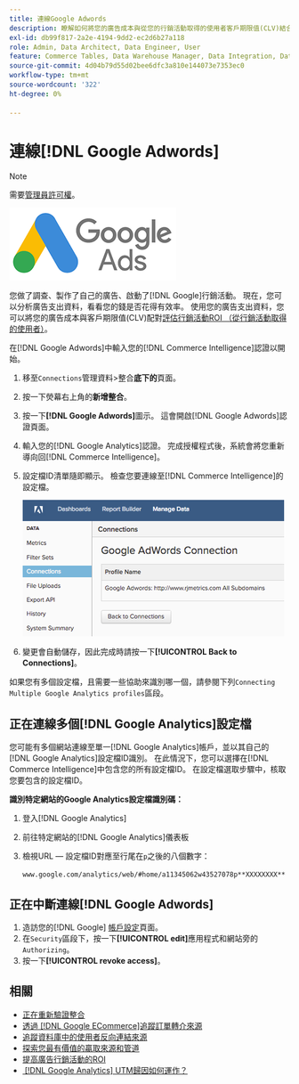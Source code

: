 ```yaml
---
title: 連線Google Adwords
description: 瞭解如何將您的廣告成本與從您的行銷活動取得的使用者客戶期限值(CLV)結合，以評估行銷活動ROI。
exl-id: db99f817-2a2e-4194-9dd2-ec2d6b27a118
role: Admin, Data Architect, Data Engineer, User
feature: Commerce Tables, Data Warehouse Manager, Data Integration, Data Import/Export
source-git-commit: 4d04b79d55d02bee6dfc3a810e144073e7353ec0
workflow-type: tm+mt
source-wordcount: '322'
ht-degree: 0%

---
```


# 連線[!DNL Google Adwords]

>[!NOTE]
>
>需要[管理員許可權](../../../administrator/user-management/user-management.md)。

![Google AdWords標誌](../../../assets/Google_Adwords_logo.png)

您做了調查、製作了自己的廣告、啟動了[!DNL Google]行銷活動。 現在，您可以分析廣告支出資料，看看您的錢是否花得有效率。 使用您的廣告支出資料，您可以將您的廣告成本與客戶期限值(CLV)配對[評估行銷活動ROI （從行銷活動取得的使用者）](../../analysis/roi-ad-camp.md)。

在[!DNL Google Adwords]中輸入您的[!DNL Commerce Intelligence]認證以開始。

1. 移至`Connections`管理資料>整合&#x200B;**底下的**&#x200B;頁面。
1. 按一下熒幕右上角的&#x200B;**新增整合**。
1. 按一下&#x200B;**[!DNL Google Adwords]**&#x200B;圖示。 這會開啟[!DNL Google Adwords]認證頁面。
1. 輸入您的[!DNL Google Analytics]認證。 完成授權程式後，系統會將您重新導向回[!DNL Commerce Intelligence]。
1. 設定檔ID清單隨即顯示。 檢查您要連線至[!DNL Commerce Intelligence]的設定檔。

   ![Google AdWords連線對話方塊顯示設定檔選取專案](../../../assets/cnnct-profile.png)

1. 變更會自動儲存，因此完成時請按一下&#x200B;**[!UICONTROL Back to Connections]**。

如果您有多個設定檔，且需要一些協助來識別哪一個，請參閱下列`Connecting Multiple Google Analytics profiles`區段。

## 正在連線多個[!DNL Google Analytics]設定檔

您可能有多個網站連線至單一[!DNL Google Analytics]帳戶，並以其自己的[!DNL Google Analytics]設定檔ID識別。 在此情況下，您可以選擇在[!DNL Commerce Intelligence]中包含您的所有設定檔ID。 在設定檔選取步驟中，核取您要包含的設定檔ID。

**識別特定網站的Google Analytics設定檔識別碼：**

1. 登入[!DNL Google Analytics]
1. 前往特定網站的[!DNL Google Analytics]儀表板
1. 檢視URL — 設定檔ID對應至行尾在`p`之後的八個數字：

   `www.google.com/analytics/web/#home/a11345062w43527078p**XXXXXXXX**`

## 正在中斷連線[!DNL Google Adwords]

1. 造訪您的[!DNL Google] [帳戶設定](https://www.google.com/account/about/?hl=en)頁面。
1. 在`Security`區段下，按一下&#x200B;**[!UICONTROL edit]**&#x200B;應用程式和網站旁的`Authorizing`。
1. 按一下&#x200B;**[!UICONTROL revoke access]**。

## 相關

* [正在重新驗證整合](https://experienceleague.adobe.com/docs/commerce-knowledge-base/kb/how-to/mbi-reauthenticating-integrations.html?lang=zh-Hant)
* [透過 [!DNL Google ECommerce]追蹤訂單轉介來源](../integrations/google-ecommerce.md)
* [追蹤資料庫中的使用者反向連結來源](../../analysis/google-track-user-acq.md)
* [探索您最有價值的贏取來源和管道](../../analysis/most-value-source-channel.md)
* [提高廣告行銷活動的ROI](../../analysis/roi-ad-camp.md)
* [&#x200B; [!DNL Google Analytics] UTM歸因如何運作？](../../analysis/utm-attributes.md)
